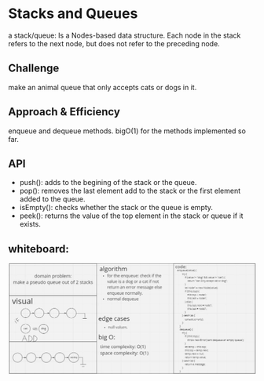 # Stacks and Queues
<!-- Short summary or background information -->
a stack/queue: Is a Nodes-based data structure. Each node in the stack refers to the next node, but does not refer to the preceding node.  
## Challenge
<!-- Description of the challenge -->
make an animal queue that only accepts cats or dogs in it.
## Approach & Efficiency
<!-- What approach did you take? Why? What is the Big O space/time for this approach? -->
enqueue and dequeue methods.
bigO(1) for the methods implemented so far.
## API
<!-- Description of each method publicly available to your Stack and Queue-->
- push(): adds to the begining of the stack or the queue.
- pop(): removes the last element add to the stack or the first element added to the queue.
- isEmpty(): checks whether the stack or the queue is empty.
- peek(): returns the value of the top element in the stack or queue if it exists.

## whiteboard:  
![whiteboard](./challenge12.JPG)

